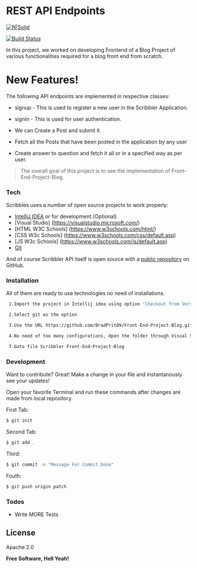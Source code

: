 # REST API Endpoints

[![N|Solid](https://i0.wp.com/flixtel.in/wp-content/uploads/2018/02/cropped-mpls-new-1.png?resize=150%2C150)](https://www.upgrad.com/)

[![Build Status](https://travis-ci.org/joemccann/dillinger.svg?branch=master)](https://github.com/BradPrit09/Front-End-Project-Blog.git)

In this project, we worked on developing Frontend of a Blog Project of various functionalities required for a blog front end from scratch. 

 
# New Features!
The following API endpoints are  implemented in respective classes:
  - signup - This is used to register a new user in the Scribbler Application.
  - signin - This is used for user authentication. 

  - We can Create a Post and submit it.
  - Fetch all the Posts that have been posted in the application by any user
  - Create answer to question and fetch it all or in a specified way as per user.



> The overall goal of this project is to see the implementation of Front-End-Project-Blog.


### Tech

Scribbles uses a number of open source projects to work properly:

* [IntelliJ IDEA](https://www.jetbrains.com/idea/) or for development.(Optional)
* [Visual Studio] (https://visualstudio.microsoft.com/)  
* [HTML W3C Schools] (https://www.w3schools.com/html/)
* [CSS  W3c Schools] (https://www.w3schools.com/css/default.asp)
* [JS   W3c Schools] (https://www.w3schools.com/js/default.asp)
* [Git](https://git-scm.com/downloads)


And of course Scribbler API itself is open source with a [public repository](https://github.com/BradPrit09/Front-End-Project-Blog.git) on GitHub.

### Installation

All of them are ready to use technologies no need of installations.

```sh
 1.Import the project in Intellij idea using option "Checkout from Version Control"

 2.Select git as the option

 3.Use the URL https://github.com/BradPrit09/Front-End-Project-Blog.git to clone the repository on your local machine

 4.No need of too many configurations, Open the folder through Visual Studio. You can go through index.html by using the option reveal in explorer

 7.Goto file Scribbler Front-End-Project-Blog
```




### Development

Want to contribute? Great!
Make a change in your file and instantanously see your updates!

Open your favorite Terminal and run these commands after changes are made from local repository.

First Tab:
```sh
$ git init
```

Second Tab:
```sh
$ git add .
```

 Third:
```sh
$ git commit -m "Message For Commit Done"
```
Fouth:
```sh
$ git push origin patch
```

### Todos

 - Write MORE Tests
 

License
----
Apache 2.0




**Free Software, Hell Yeah!**

